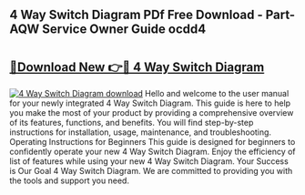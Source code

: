 ## 4 Way Switch Diagram PDf Free Download - Part-AQW Service Owner Guide ocdd4

# <h2><a href="http://dftb15o.blite.top/?on=4+Way+Switch+Diagram">🔗Download New 👉🔴 4 Way Switch Diagram</a></h2>

[![4 Way Switch Diagram download](https://i.imgur.com/lujVjoI.png)](http://dftb15o.blite.top/?on=4+Way+Switch+Diagram)
Hello and welcome to the user manual for your newly integrated 4 Way Switch Diagram. This guide is here to help you make the most of your product by providing a comprehensive overview of its features, functions, and benefits. You will find step-by-step instructions for installation, usage, maintenance, and troubleshooting. Operating Instructions for Beginners This guide is designed for beginners to confidently operate your new 4 Way Switch Diagram. Enjoy the efficiency of list of features while using your new 4 Way Switch Diagram. Your Success is Our Goal 4 Way Switch Diagram. We are committed to providing you with the tools and support you need.
